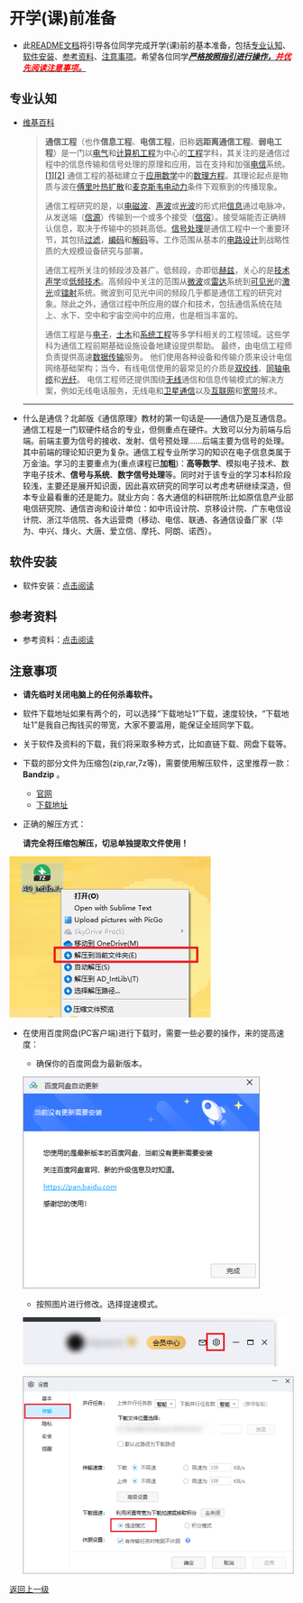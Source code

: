 # 开学(课)前准备

- 此[README文档](README.md)将引导各位同学完成开学(课)前的基本准备，包括[专业认知](#intro)、[软件安装](#software)、[参考资料](#doc)、[注意事项](#ps)。希望各位同学<u>***严格按照指引进行操作，<font color=red>并优先阅读注意事项。</font>***</u>

##  <span id="intro">专业认知</span>

- [维基百科](https://zh.wikipedia.org/wiki/通信工程)

  > **通信工程**（也作**信息工程**、**电信工程**，旧称**远距离通信工程**、**弱电工程**）是一门以[电气](https://zh.wikipedia.org/wiki/電機工程學)和[计算机工程](https://zh.wikipedia.org/wiki/計算機工程)为中心的[工程](https://zh.wikipedia.org/wiki/工程学)学科，其关注的是通信过程中的信息传输和信号处理的原理和应用，旨在支持和加强[电信](https://zh.wikipedia.org/wiki/电信)系统。[[1]](https://zh.wikipedia.org/wiki/通信工程#cite_note-1)[[2]](https://zh.wikipedia.org/wiki/通信工程#cite_note-2) 通信工程的基础建立于[应用数学](https://zh.wikipedia.org/wiki/应用数学)中的[数理方程](https://zh.wikipedia.org/w/index.php?title=数理方程&action=edit&redlink=1)。其理论起点是物质与波在[傅里叶](https://zh.wikipedia.org/wiki/傅里叶变换)[热扩散](https://zh.wikipedia.org/w/index.php?title=热扩散&action=edit&redlink=1)和[麦克斯韦电动力](https://zh.wikipedia.org/wiki/麦克斯韦方程组)条件下观察到的传播现象。
  >
  > 通信工程研究的是，以[电磁波](https://zh.wikipedia.org/wiki/电磁学)、[声波](https://zh.wikipedia.org/wiki/声波)或[光波](https://zh.wikipedia.org/wiki/光波)的形式把[信息](https://zh.wikipedia.org/wiki/信息)通过电脉冲，从发送端（[信源](https://zh.wikipedia.org/wiki/信源)）传输到一个或多个接受（[信宿](https://zh.wikipedia.org/w/index.php?title=信宿&action=edit&redlink=1)）。接受端能否正确辨认信息，取决于传输中的损耗高低。[信号处理](https://zh.wikipedia.org/wiki/信号处理)是通信工程中一个重要环节，其包括[过滤](https://zh.wikipedia.org/wiki/过滤)，[编码](https://zh.wikipedia.org/wiki/编码)和[解码](https://zh.wikipedia.org/wiki/解碼)等。工作范围从基本的[电路设计](https://zh.wikipedia.org/wiki/电路设计)到战略性质的大规模设备研究与部署。
  >
  > 通信工程所关注的频段涉及甚广。低频段，亦即低[赫兹](https://zh.wikipedia.org/wiki/赫兹)，关心的是[技术声学](https://zh.wikipedia.org/w/index.php?title=技术声学&action=edit&redlink=1)或[低频技术](https://zh.wikipedia.org/w/index.php?title=低频技术&action=edit&redlink=1)。高频段中关注的范围从[微波](https://zh.wikipedia.org/wiki/微波)或[雷达](https://zh.wikipedia.org/wiki/雷达)系统到[可见光](https://zh.wikipedia.org/wiki/可见光)的[激光](https://zh.wikipedia.org/wiki/激光)或[镭射](https://zh.wikipedia.org/wiki/镭射)系统。微波到可见光中间的频段几乎都是通信工程的研究对象。除此之外，通信过程中所应用的媒介和技术，包括通信系统在陆上、水下、空中和宇宙空间中的应用，也是相当丰富的。
  >
  > 通信工程是与[电子](https://zh.wikipedia.org/wiki/电子工程)，[土木](https://zh.wikipedia.org/wiki/土木工程)和[系统工程](https://zh.wikipedia.org/wiki/系统工程)等多学科相关的工程领域。这些学科为通信工程前期基础设施设备地建设提供帮助。 最终，由电信工程师负责提供高速[数据传输](https://zh.wikipedia.org/wiki/数据传输)服务。 他们使用各种设备和传输介质来设计电信网络基础架构；当今，有线电信使用的最常见的介质是[双绞线](https://zh.wikipedia.org/wiki/双绞线)、[同轴电缆](https://zh.wikipedia.org/wiki/同轴电缆)和[光纤](https://zh.wikipedia.org/wiki/光導纖維)。 电信工程师还提供围绕[无线](https://zh.wikipedia.org/wiki/無線通訊)通信和信息传输模式的解决方案，例如无线电话服务，无线电和[卫星通信](https://zh.wikipedia.org/wiki/通訊衛星)以及[互联网](https://zh.wikipedia.org/wiki/互联网)和[宽带](https://zh.wikipedia.org/wiki/寬頻)技术。

  -----
  
- 什么是通信？北邮版《通信原理》教材的第一句话是——通信乃是互通信息。通信工程是一门软硬件结合的专业，但侧重点在硬件。大致可以分为前端与后端。前端主要为信号的接收、发射、信号预处理……后端主要为信号的处理。其中前端的理论知识更为复杂。通信工程专业所学习的知识在电子信息类属于万金油。学习的主要重点为(重点课程已**加粗**)：**高等数学**、模拟电子技术、数字电子技术、**信号与系统**、**数字信号处理**等。同时对于该专业的学习本科阶段较浅，主要还是展开知识面，因此喜欢研究的同学可以考虑考研继续深造，但本专业最看重的还是能力。就业方向：各大通信的科研院所:比如原信息产业部电信研究院、通信咨询和设计单位：如中讯设计院、京移设计院、广东电信设计院、浙江华信院、各大运营商（移动、电信、联通、各通信设备厂家（华为、中兴、烽火、大唐、爱立信、摩托、阿朗、诺西）。

##  <span id="software">软件安装</span>

- 软件安装：[点击阅读](01_软件)

##  <span id="doc">参考资料</span>

- 参考资料：[点击阅读](02_资料)

## <span id="ps">注意事项</span>

- **请先临时关闭电脑上的任何杀毒软件。**

- 软件下载地址如果有两个的，可以选择“下载地址1”下载，速度较快，“下载地址1”是我自己掏钱买的带宽，大家不要滥用，能保证全班同学下载。

- 关于软件及资料的下载，我们将采取多种方式，比如直链下载、网盘下载等。

- 下载的部分文件为压缩包(zip,rar,7z等)，需要使用解压软件，这里推荐一款：**Bandzip** 。  
    - [官网](https://www.bandisoft.com/bandizip/)  
    - [下载地址](https://dl.bandisoft.com/bandizip.online/BANDIZIP-SETUP-ONLINE.EXE)

- 正确的解压方式：

    **请完全将压缩包解压，切忌单独提取文件使用！**

![](../02_PCB_Design-Lesson1/data/img/2020-10-19_20-45.png)


- 在使用百度网盘(PC客户端)进行下载时，需要一些必要的操作，来的提高速度：

    - 确保你的百度网盘为最新版本。

	![](data/img/README_01.png)

    - 按照图片进行修改。选择提速模式。

	![](data/img/README_02.png)

	![](data/img/README_03.png)


[返回上一级](../README.md)